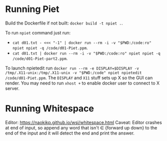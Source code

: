 # Running Piet

Build the Dockerfile if not built: `docker build -t npiet .`.

To run `npiet` command just run:
- `cat d01.txt - <<< "-1" | docker run --rm -i -v "$PWD:/code:ro"
  npiet npiet -q /code/d01-Piet.ppm`.
- `cat d01.txt | docker run --rm -i -v "$PWD:/code:ro"
  npiet npiet -q /code/d01-Piet-part2.ppm`.

To launch npietedit run `docker run --rm -e DISPLAY=$DISPLAY -v /tmp/.X11-unix:/tmp/.X11-unix -v
"$PWD:/code" npiet npietedit /code/d01-Piet.ppm`. The `DISPLAY` and `X11` stuff sets up X so the
GUI can render. You may need to run `xhost +` to enable docker user to connect to X server.

# Running Whitespace

Editor: https://naokikp.github.io/wsi/whitespace.html
Caveat: Editor crashes at end of input, so append any word that isn't ∈ {forward up down} to the end
of the input and it will detect the end and print the answer.
